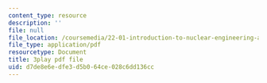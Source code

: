 ```yaml
---
content_type: resource
description: ''
file: null
file_location: /coursemedia/22-01-introduction-to-nuclear-engineering-and-ionizing-radiation-fall-2016/d7de8e6edfe3d5b064ce028c6dd136cc_NXrGOd7gdMw.pdf
file_type: application/pdf
resourcetype: Document
title: 3play pdf file
uid: d7de8e6e-dfe3-d5b0-64ce-028c6dd136cc
---
```

